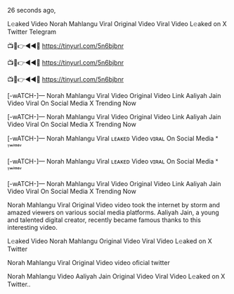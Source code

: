 26 seconds ago,

L𝚎aked Video Norah Mahlangu Viral Original Video Viral Video L𝚎aked on X Twitter Telegram

📺📱👉◄◄🔴  https://tinyurl.com/5n6bjbnr

📺📱👉◄◄🔴  https://tinyurl.com/5n6bjbnr

📺📱👉◄◄🔴  https://tinyurl.com/5n6bjbnr

[-wATCH-]— Norah Mahlangu Viral Video Original Video Link Aaliyah Jain Video Viral On Social Media X Trending Now

[-wATCH-]— Norah Mahlangu Viral Video Original Video Link Aaliyah Jain Video Viral On Social Media X Trending Now

[-wATCH-]— Norah Mahlangu Viral ʟᴇᴀᴋᴇᴅ Video ᴠɪʀᴀʟ On Social Media ˣ ᵀʷⁱᵗᵗᵉʳ

[-wATCH-]— Norah Mahlangu Viral ʟᴇᴀᴋᴇᴅ Video ᴠɪʀᴀʟ On Social Media ˣ ᵀʷⁱᵗᵗᵉʳ

[-wATCH-]— Norah Mahlangu Viral Video Original Video Link Aaliyah Jain Video Viral On Social Media X Trending Now

Norah Mahlangu Viral Original Video video took the internet by storm and amazed viewers on various social media platforms. Aaliyah Jain, a young and talented digital creator, recently became famous thanks to this interesting video.

L𝚎aked Video Norah Mahlangu Original Video Viral Video L𝚎aked on X Twitter

Norah Mahlangu Viral Original Video video oficial twitter

Norah Mahlangu Video Aaliyah Jain Original Video Viral Video L𝚎aked on X Twitter..
